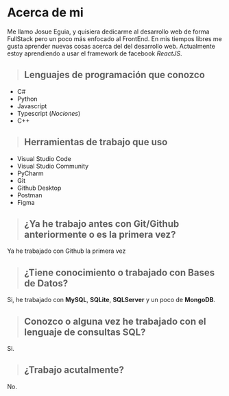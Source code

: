# **Acerca de mi**
Me llamo Josue Eguia, y quisiera dedicarme al desarrollo web de forma FullStack pero un poco más enfocado al FrontEnd. En mis tiempos libres me gusta aprender nuevas cosas acerca del del desarrollo web.
Actualmente estoy aprendiendo a usar el framework de facebook *ReactJS*.

> ## Lenguajes de programación que conozco
- C#
- Python
- Javascript
- Typescript (*Nociones*)
- C++

> ## Herramientas de trabajo que uso
- Visual Studio Code
- Visual Studio Community
- PyCharm
- Git
- Github Desktop
- Postman
- Figma

> ## ¿Ya he trabajo antes con Git/Github anteriormente o es la primera vez?
Ya he trabajado con Github la primera vez

> ## ¿Tiene conocimiento o trabajado con Bases de Datos?
Si, he trabajado con **MySQL**, **SQLite**, **SQLServer** y un poco de **MongoDB**.

> ## Conozco o alguna vez he trabajado con el lenguaje de consultas SQL?
Si.

> ## ¿Trabajo acutalmente?
No.